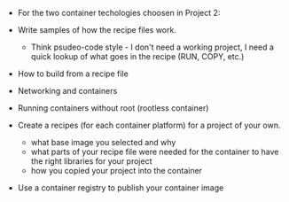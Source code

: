 - For the two container techologies choosen in Project 2:

- Write samples of how the recipe files work.
    - Think psudeo-code style - I don't need a working project, I need a quick lookup of what goes in the recipe (RUN, COPY, etc.)

- How to build from a recipe file

- Networking and containers

- Running containers without root (rootless container)

- Create a recipes (for each container platform) for a project of your own.
    - what base image you selected and why
    - what parts of your recipe file were needed for the container to have the right libraries for your project
    - how you copied your project into the container

- Use a container registry to publish your container image

